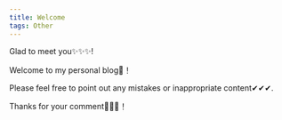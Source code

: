 ```yaml
---
title: Welcome
tags: Other
---
```


Glad to meet you✨✨✨!

Welcome to my personal blog🤝！

Please feel free to point out any mistakes or inappropriate content✔✔✔.

Thanks for your comment💖💖💖！



